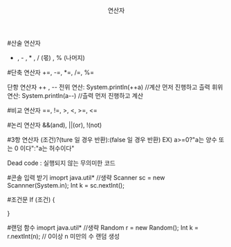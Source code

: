 <header role="banner">
<h>연산자<h/>
</header>
  
#산술 연산자 
+ , - , * , / (몫) , % (나머지)
  
#단축 연산자
+=, -=, *=, /=, %=
  
단항 연산자
++ , --
전위 연산: System.println(++a) //계산 먼저 진행하고 츨력
휘위 연산: System.println(a--) //츨력 먼저 진행하고 계산 
  
#비교 연산자
==, !=, >, <, >=, <= 
  
#논리 연산자
&&(and), ||(or), !(not)
  
#3항 연산자 
(조건)?(ture 일 경우 반환):(false 일 경우 반환)
EX)
a>=0?"a는 양수 또는 0 이다":"a는 허수이다"

Dead code : 실행되지 않는 무의미한 코드

#콘솔 입력 받기
imoprt java.util* 
//생략
Scanner sc = new Scannner(System.in);
Int k = sc.nextInt();

#조건문
If (조건) {
  
}

#랜덤 함수
imoprt java.util* 
//생략
Random r = new Random();
Int k = r.nextInt(n); // 0이상 n 미만의 수 랜덤 생성







